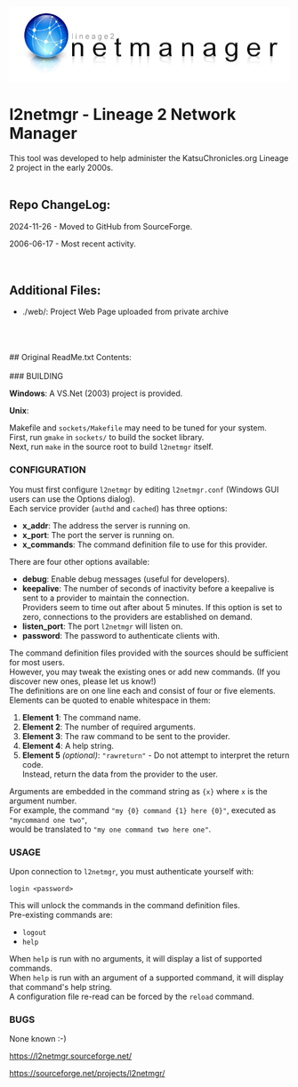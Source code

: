 ![l2netmgr logo](./web/logo.jpg)

# l2netmgr - Lineage 2 Network Manager

This tool was developed to help administer the KatsuChronicles.org Lineage 2 project in the early 2000s.
<br/>
<br/>
## Repo ChangeLog:

2024-11-26 - Moved to GitHub from SourceForge. 

2006-06-17 - Most recent activity.
<br/>
<br/>
<br/>
## Additional Files:

- ./web/: Project Web Page uploaded from private archive
<br/>
<br/>
<br/>
## Original ReadMe.txt Contents:
<br/>
<br/>
### BUILDING

**Windows**: A VS.Net (2003) project is provided.

**Unix**:

Makefile and `sockets/Makefile` may need to be tuned for your system.  
First, run `gmake` in `sockets/` to build the socket library.  
Next, run `make` in the source root to build `l2netmgr` itself.

### CONFIGURATION

You must first configure `l2netmgr` by editing `l2netmgr.conf` (Windows GUI users can use the Options dialog).  
Each service provider (`authd` and `cached`) has three options:

- **x_addr**: The address the server is running on.
- **x_port**: The port the server is running on.
- **x_commands**: The command definition file to use for this provider.

There are four other options available:

- **debug**: Enable debug messages (useful for developers).
- **keepalive**: The number of seconds of inactivity before a keepalive is sent to a provider to maintain the connection.  
  Providers seem to time out after about 5 minutes. If this option is set to zero, connections to the providers are established on demand.
- **listen_port**: The port `l2netmgr` will listen on.
- **password**: The password to authenticate clients with.

The command definition files provided with the sources should be sufficient for most users.  
However, you may tweak the existing ones or add new commands. (If you discover new ones, please let us know!)  
The definitions are on one line each and consist of four or five elements.  
Elements can be quoted to enable whitespace in them:

1. **Element 1**: The command name.
2. **Element 2**: The number of required arguments.
3. **Element 3**: The raw command to be sent to the provider.
4. **Element 4**: A help string.
5. **Element 5** *(optional)*: `"rawreturn"` - Do not attempt to interpret the return code.  
   Instead, return the data from the provider to the user.

Arguments are embedded in the command string as `{x}` where `x` is the argument number.  
For example, the command `"my {0} command {1} here {0}"`, executed as `"mycommand one two"`,  
would be translated to `"my one command two here one"`.

### USAGE

Upon connection to `l2netmgr`, you must authenticate yourself with:

```
login <password>
```

This will unlock the commands in the command definition files.  
Pre-existing commands are:

- `logout`
- `help`

When `help` is run with no arguments, it will display a list of supported commands.  
When `help` is run with an argument of a supported command, it will display that command's help string.  
A configuration file re-read can be forced by the `reload` command.

### BUGS

None known :-)

<https://l2netmgr.sourceforge.net/>

<https://sourceforge.net/projects/l2netmgr/>
